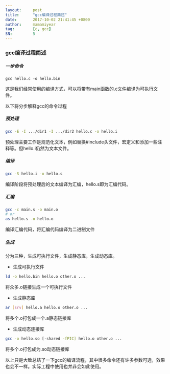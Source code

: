 ```yaml
---
layout:     post
title:      "gcc编译过程简述"
date:       2017-10-02 21:41:45 +0800
author:     mamamiyear
tag:        [c, gcc]
SN:         5
---
```


### gcc编译过程简述

##### 一步命令

```shell
gcc hello.c -o hello.bin
```

这是我们经常使用的编译方式，可以将带有main函数的.c文件编译为可执行文件。

以下将分步解释gcc的命令过程

##### 预处理

```sh
gcc -E -I .../dir1 -I .../dir2 hello.c -o hello.i
```

预处理主要工作是规范化文本，例如替换#include头文件，宏定义和添加一些注释等。但hello.i仍然为文本文件。

##### 编译

```sh
gcc -S hello.i -o hello.s
```

编译阶段将预处理后的文本编译为汇编，hello.s即为汇编代码。

##### 汇编

```sh
gcc -c main.s -o main.o
# or
as hello.s -o hello.o
```

编译汇编代码，将汇编代码编译为二进制文件

##### 生成

分为三种，生成可执行文件，生成静态库，生成动态库。

- 生成可执行文件

```sh
ld -o hello.bin hello.o other.o ...
```

将众多.o链接生成一个可执行文件

- 生成静态库

```sh
ar [srv] hello.a hello.o other.o ...
```

将多个.o打包成一个.a静态链接库

- 生成动态连接库

```sh
gcc -o hello.so [-shared -fPIC] hello.o other.o ...
```

将多个.o打包成为.so动态链接库

以上只是大致总结了一下gcc的编译流程，其中很多命令还有许多参数可选，效果也会不一样。实际工程中使用也并非会如此使用。







